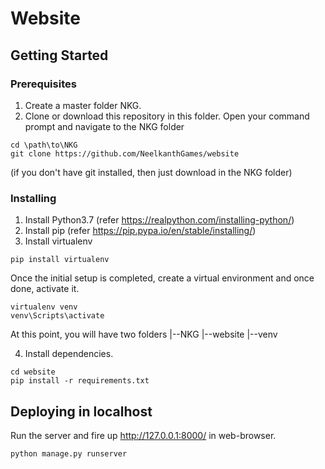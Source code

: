 # Website


## Getting Started

### Prerequisites
1) Create a master folder NKG.
1) Clone or download this repository in this folder. Open your command prompt and navigate to the NKG folder 
```
cd \path\to\NKG
git clone https://github.com/NeelkanthGames/website
```
(if you don't have git installed, then just download in the NKG folder)

### Installing

1) Install Python3.7 (refer https://realpython.com/installing-python/)
2) Install pip (refer https://pip.pypa.io/en/stable/installing/)
3) Install virtualenv
```
pip install virtualenv
```

Once the initial setup is completed, create a virtual environment and once done, activate it.
```
virtualenv venv
venv\Scripts\activate
```

At this point, you will have two folders
|--NKG
    |--website
    |--venv


4) Install dependencies.
```
cd website
pip install -r requirements.txt
```

## Deploying in localhost

Run the server and fire up http://127.0.0.1:8000/ in web-browser.
```
python manage.py runserver
```

